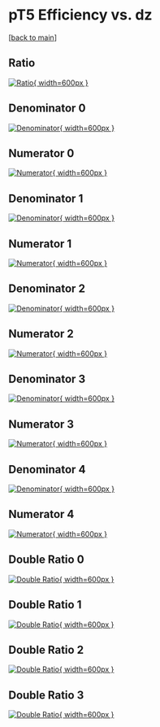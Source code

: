 # pT5 Efficiency vs. dz

[[back to main](./)]



## Ratio

[![Ratio](../mtv/var/pT5_base_321_1_eff_dz.png){ width=600px }](../mtv/var/pT5_base_321_1_eff_dz.pdf)

## Denominator 0

[![Denominator](../mtv/den/pT5_base_321_1_eff_dz_den0.png){ width=600px }](../mtv/den/pT5_base_321_1_eff_dz_den0.pdf)

## Numerator 0

[![Numerator](../mtv/num/pT5_base_321_1_eff_dz_num0.png){ width=600px }](../mtv/num/pT5_base_321_1_eff_dz_num0.pdf)

## Denominator 1

[![Denominator](../mtv/den/pT5_base_321_1_eff_dz_den1.png){ width=600px }](../mtv/den/pT5_base_321_1_eff_dz_den1.pdf)

## Numerator 1

[![Numerator](../mtv/num/pT5_base_321_1_eff_dz_num1.png){ width=600px }](../mtv/num/pT5_base_321_1_eff_dz_num1.pdf)

## Denominator 2

[![Denominator](../mtv/den/pT5_base_321_1_eff_dz_den2.png){ width=600px }](../mtv/den/pT5_base_321_1_eff_dz_den2.pdf)

## Numerator 2

[![Numerator](../mtv/num/pT5_base_321_1_eff_dz_num2.png){ width=600px }](../mtv/num/pT5_base_321_1_eff_dz_num2.pdf)

## Denominator 3

[![Denominator](../mtv/den/pT5_base_321_1_eff_dz_den3.png){ width=600px }](../mtv/den/pT5_base_321_1_eff_dz_den3.pdf)

## Numerator 3

[![Numerator](../mtv/num/pT5_base_321_1_eff_dz_num3.png){ width=600px }](../mtv/num/pT5_base_321_1_eff_dz_num3.pdf)

## Denominator 4

[![Denominator](../mtv/den/pT5_base_321_1_eff_dz_den4.png){ width=600px }](../mtv/den/pT5_base_321_1_eff_dz_den4.pdf)

## Numerator 4

[![Numerator](../mtv/num/pT5_base_321_1_eff_dz_num4.png){ width=600px }](../mtv/num/pT5_base_321_1_eff_dz_num4.pdf)

## Double Ratio 0

[![Double Ratio](../mtv/ratio/pT5_base_321_1_eff_dz_ratio0.png){ width=600px }](../mtv/ratio/pT5_base_321_1_eff_dz_ratio0.pdf)

## Double Ratio 1

[![Double Ratio](../mtv/ratio/pT5_base_321_1_eff_dz_ratio1.png){ width=600px }](../mtv/ratio/pT5_base_321_1_eff_dz_ratio1.pdf)

## Double Ratio 2

[![Double Ratio](../mtv/ratio/pT5_base_321_1_eff_dz_ratio2.png){ width=600px }](../mtv/ratio/pT5_base_321_1_eff_dz_ratio2.pdf)

## Double Ratio 3

[![Double Ratio](../mtv/ratio/pT5_base_321_1_eff_dz_ratio3.png){ width=600px }](../mtv/ratio/pT5_base_321_1_eff_dz_ratio3.pdf)

